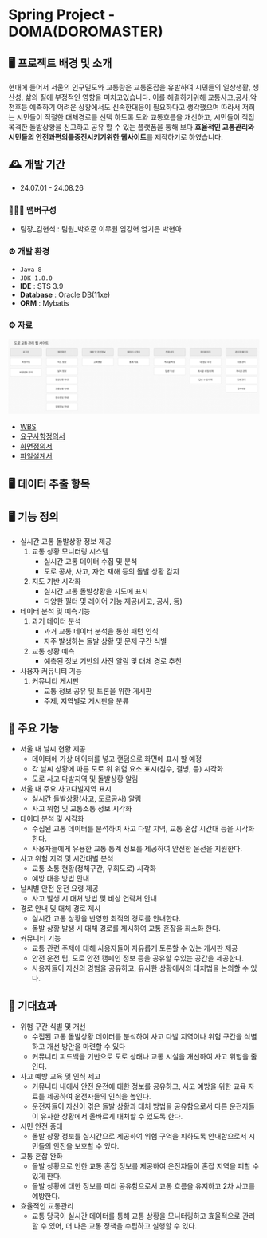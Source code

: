 # Spring Project - DOMA(DOROMASTER)

## 🖥️ 프로젝트 배경 및 소개
 
현대에 들어서 서울의 인구밀도와 교통량은 교통혼잡을 유발하여 시민들의 일상생활, 생산성, 삶의 질에 부정적인 영향을 미치고있습니다. 
이를 해결하기위해 교통사고,공사,악천후등 예측하기 어려운 상황에서도 신속한대응이 필요하다고 생각했으며
따라서 저희는 시민들이 적절한 대체경로를 선택 하도록 도와 교통흐름을 개선하고, 
시민들이 직접 목격한 돌발상황을 신고하고 공유 할 수 있는 플랫폼을 통해 
보다 **효율적인 교통관리와 시민들의 안전과편의를증진시키기위한 웹사이트**를 제작하기로 하였습니다.
 
## 🕰️ 개발 기간
* 24.07.01 - 24.08.26

### 🧑‍🤝‍🧑 맴버구성
 - 팀장_김현석 : 팀원_박효준 이무원 임강혁 엄기은 박현아

### ⚙️ 개발 환경
- `Java 8`
- `JDK 1.8.0`
- **IDE** : STS 3.9 
- **Database** : Oracle DB(11xe)
- **ORM** : Mybatis

### ⚙️ 자료 
   ![Flowchar](https://github.com/hykim-king/DOMA/blob/main/Flowchart.png) 
-  [WBS](https://docs.google.com/spreadsheets/d/1ygw7R05fOniBzU3TDZoJKI-ECfYrxgn_rOPfDotEg7A/edit?usp=sharing)
-  [요구사항정의서](https://docs.google.com/spreadsheets/d/1aGMeFKOgAOLuhniAtfQUniX5u7MJNdnl/edit?gid=1427165370#gid=1427165370)
-  [화면정의서](https://docs.google.com/spreadsheets/d/1auP1GR0EAGFrWE36mVaE0yUEWEycyrzZpsFjArp7BOc/edit?gid=1917835692#gid=1917835692)
-  [파일설계서](https://docs.google.com/spreadsheets/d/181ljV_PhBrw8tRpnTNh9Y_URI921AwEqz2VpbCJ1r9E/edit?gid=0#gid=0)
 

## 🖥️ 데이터 추출 항목 
## 🖥️ 기능 정의  
* 실시간 교통 돌발상황 정보 제공
   1. 교통 상황 모니터링 시스템
      - 실시간 교통 데이터 수집 및 분석
      - 도로 공사, 사고, 자연 재해 등의 돌발 상황 감지
   2. 지도 기반 시각화
       - 실시간 교통 돌발상황을 지도에 표시
       - 다양한 필터 및 레이어 기능 제공(사고, 공사, 등)
* 데이터 분석 및 예측기능
   1. 과거 데이터 분석
      - 과거 교통 데이터 분석을 통한 패턴 인식
      - 자주 발생하는 돌발 상황 및 문제 구간 식별
   2. 교통 상황 예측
      - 예측된 정보 기반의 사전 알림 및 대체 경로 추천
* 사용자 커뮤니티 기능
  1. 커뮤니티 게시판
     - 교통 정보 공유 및 토론을 위한 게시판
     - 주제, 지역별로 게시판을 분류
## 📌 주요 기능
* 서울 내 날씨 현황 제공
  - 데이터에 가상 데이터를 넣고 랜덤으로 화면에 표시 할 예정
  - 각 날씨 상황에 따른 도로 위 위험 요소 표시(침수, 결빙, 등) 시각화
  - 도로 사고 다발지역 및 돌발상황 알림
* 서울 내 주요 사고다발지역 표시
  - 실시간 돌발상황(사고, 도로공사) 알림
  - 사고 위험 및 교통소통 정보 시각화
* 데이터 분석 및 시각화
   - 수집된 교통 데이터를 분석하여 사고 다발 지역, 교통 혼잡 시간대 등을 시각화 한다.
   - 사용자들에게 유용한 교통 통계 정보를 제공하여 안전한 운전을 지원한다.
* 사고 위험 지역 및 시간대별 분석
   - 교통 소통 현황(정체구간, 우회도로) 시각화
   - 예방 대응 방법 안내
 * 날씨별 안전 운전 요령 제공
   - 사고 발생 시 대처 방법 및 비상 연락처 안내
 * 경로 안내  및 대체 경로 제시
   - 실시간 교통 상황을 반영한 최적의 경로를 안내한다.
   - 돌발 상황 발생 시 대체 경로를 제시하여 교통 혼잡을 최소화 한다.
 * 커뮤니티 기능
    - 교통 관련 주제에 대해 사용자들이 자유롭게 토론할 수 있는 게시판 제공
    - 안전 운전 팁, 도로 안전 캠페인 정보 등을 공유할 수있는 공간을 제공한다.
    - 사용자들이 자신의 경험을 공유하고, 유사한 상황에서의 대처법을 논의할 수 있다.
## 📌 기대효과
* 위험 구간 식별 및 개선
   - 수집된 교통 돌발상황 데이터를 분석하여 사고 다발 지역이나 위험 구간을 식별하고 개선 방안을 마련할 수 있다
   - 커뮤니티 피드백을 기반으로 도로 상태나 교통 시설을 개선하여 사고 위험을 줄인다.
* 사고 예방 교육 및 인식 제고
   - 커뮤니티 내에서 안전 운전에 대한 정보를 공유하고, 사고 예방을 위한 교육 자료를 제공하여 운전자들의 인식을 높인다.
   - 운전자들이 자신이 겪은 돌발 상황과 대처 방법을 공유함으로서 다른 운전자들이 유사한 상황에서 올바르게 대처할 수 있도록 한다.
* 시민 안전 증대
  - 돌발 상황 정보를 실시간으로 제공하여 위험 구역을 피하도록 안내함으로서 시민들의 안전을 보호할 수 있다.
* 교통 혼잡 완화
  - 돌발 상황으로 인한 교통 혼잡 정보를 제공하여 운전자들이 혼잡 지역을 피할 수 있게 한다.
  - 돌발 상황에 대한 정보를 미리 공유함으로서 교통 흐름을 유지하고 2차 사고를 예방한다.
 * 효율적인 교통관리
    - 교통 당국이 실시간 데이터를 통해 교통 상황을 모니터링하고 효율적으로 관리할 수 있어, 더 나은 교통 정책을 수립하고 실행할 수 있다.
